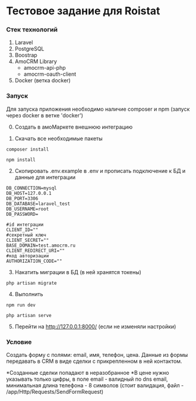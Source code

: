 # Тестовое задание для Roistat

### Стек технологий

1. Laravel
2. PostgreSQL
3. Boostrap
4. AmoCRM Library
    - amocrm-api-php
    - amocrm-oauth-client
5. Docker (ветка docker)

### Запуск

Для запуска приложения необходимо наличие composer и npm (запуск через docker в ветке 'docker')

0. Создать в амоМаркете внешнюю интеграцию

1. Cкачать все необходимые пакеты

```
composer install
```

```
npm install
```

2. Скопировать .env.example в .env и прописать подключение к БД и данные для интеграции

```
DB_CONNECTION=mysql
DB_HOST=127.0.0.1
DB_PORT=3306
DB_DATABASE=laravel_test
DB_USERNAME=root
DB_PASSWORD=

#id интеграции
CLIENT_ID=""
#секретный ключ
CLIENT_SECRET=""
BASE_DOMAIN=test.amocrm.ru
CLIENT_REDIRECT_URI=""
#код авторизации
AUTHORIZATION_CODE=""
```

3. Накатить миграции в БД (в ней хранятся токены)

```
php artisan migrate
```

4. Выполнить

```
npm run dev
```

```
php artisan serve
```

5. Перейти на http://127.0.0.1:8000/ (если не изменяли настройки)

### Условие

Создать форму с полями: email, имя, телефон, цена.
Данные из формы передавать в CRM в виде сделки с прикрепленном в ней контактом.

\*Созданные сделки попадают в неразобранное
\*В цене нужно указывать только цифры, в поле email - валидный по dns email, минимальная длина телефона - 8 символов (стоит валидация, файл - /app/Http/Requests/SendFormRequest)
